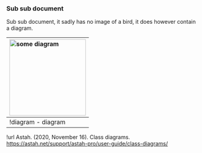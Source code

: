 ### Sub sub document

Sub sub document, it sadly has no image of a bird, it does however contain a diagram.

| <img width="200" src="https://astah.net/wp-content/uploads/2020/11/auto-create-class-diagram-detailed.png"  alt="some diagram"/> |
|:---|
| !diagram - diagram |

!url Astah. (2020, November 16). Class diagrams. https://astah.net/support/astah-pro/user-guide/class-diagrams/
